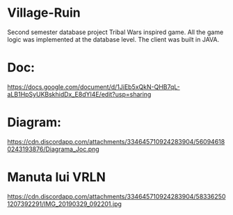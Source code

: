 # Village-Ruin
Second semester database project
Tribal Wars inspired game. All the game logic was implemented at the database level. The client was built in JAVA.

# Doc:
https://docs.google.com/document/d/1JiEb5xQkN-QHB7qL-aLB1HpSyUKBskhidDx_E8dYl4E/edit?usp=sharing

# Diagram:
https://cdn.discordapp.com/attachments/334645710924283904/560946180243193876/Diagrama_Joc.png

# Manuta lui VRLN
https://cdn.discordapp.com/attachments/334645710924283904/583362501207392291/IMG_20190329_092201.jpg
